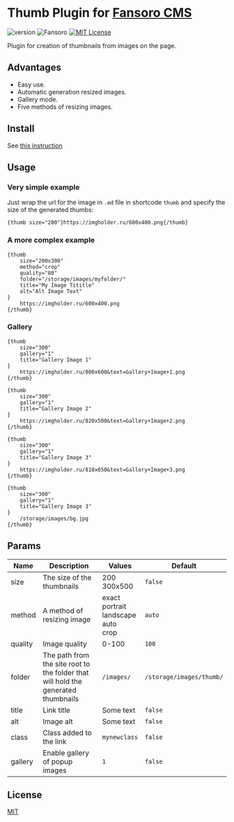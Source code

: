 # Thumb Plugin for [Fansoro CMS](http://fansoro.org/)

![version](https://img.shields.io/badge/version-1.1.0-brightgreen.svg?style=flat-square "Version")
![Fansoro](https://img.shields.io/badge/Fansoro-2.x-green.svg?style=flat-square "Fansoro Version")
[![MIT License](https://img.shields.io/badge/license-MIT-blue.svg?style=flat-square)](https://github.com/pafnuty-fansoro-plugins/fansoro-plugin-thumb/blob/master/LICENSE)

Plugin for creation of thumbnails from images on the page.


## Advantages
- Easy use.
- Automatic generation resized images.
- Gallery mode.
- Five methods of resizing images.


## Install
See [this instruction](http://fansoro.org/documentation/plugins/plugins-installation)

## Usage

### Very simple example
Just wrap the url for the image in `.md` file in shortcode `thumb` and specify the size of the generated thumbs:
```smarty
{thumb size="200"}https://imgholder.ru/600x400.png{/thumb}
```

### A more complex example

```smarty
{thumb 
    size="200x300" 
    method="crop" 
    quality="80" 
    folder="/storage/images/myfolder/" 
    title="My Image Tititle" 
    alt="Alt Image Text"
}
    https://imgholder.ru/600x400.png
{/thumb}
```

### Gallery
```smarty
{thumb 
    size="300" 
    gallery="1" 
    title="Gallery Image 1"
}
    https://imgholder.ru/800x600&text=Gallery+Image+1.png
{/thumb}

{thumb 
    size="300" 
    gallery="1" 
    title="Gallery Image 2"
}
    https://imgholder.ru/820x500&text=Gallery+Image+2.png
{/thumb}

{thumb 
    size="300" 
    gallery="1" 
    title="Gallery Image 3"
}
    https://imgholder.ru/810x650&text=Gallery+Image+3.png
{/thumb}

{thumb 
    size="300" 
    gallery="1" 
    title="Gallery Image 3"
}
    /storage/images/bg.jpg
{/thumb}
```

## Params

| Name | Description | Values | Default |
|------|-------------|--------|---------|
| size | The size of the thumbnails | 200 <br> 300x500 | `false` |
| method | A method of resizing image | exact <br> portrait <br> landscape <br> auto <br> crop | `auto` |
| quality | Image quality | 0-100 | `100` |
| folder | The path from the site root to the folder that will hold the generated thumbnails | `/images/` | `/storage/images/thumb/` |
| title | Link title | Some text | `false` |
| alt | Image alt | Some text | `false` |
| class | Class added to the link | `mynewclass` | `false` |
| gallery | Enable gallery of popup images | `1` | `false` |


## License 
[MIT](https://github.com/pafnuty-fansoro-plugins/fansoro-plugin-thumb/blob/master/LICENSE)